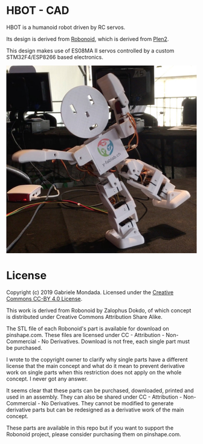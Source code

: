 # HBOT - CAD

HBOT is a humanoid robot driven by RC servos.

Its design is derived from [Robonoid](https://www.youmagine.com/designs/humanoid-robot-robonoid-design-concept), which is derived from [Plen2](https://github.com/plenprojectcompany/PLEN2).

This design makes use of ES08MA II servos controlled by a custom STM32F4/ESP8266 based electronics.

![overview](https://raw.githubusercontent.com/gmondada/hbot-main/master/images/hbot-one-leg.jpg)

# License

Copyright (c) 2019 Gabriele Mondada.
Licensed under the [Creative Commons CC-BY 4.0 License](https://creativecommons.org/licenses/by/4.0/legalcode).

This work is derived from Robonoid by Zalophus Dokdo, of which concept is distributed under Creative Commons Attribution Share Alike.

The STL file of each Robonoid's part is available for download on pinshape.com. These files are licensed under CC - Attribution - Non-Commercial - No Derivatives. Download is not free, each single part must be purchased.

I wrote to the copyright owner to clarify why single parts have a different license that the main concept and what do it mean to prevent derivative work on single parts when this restriction does not apply on the whole concept. I never got any answer.

It seems clear that these parts can be purchased, downloaded, printed and used in an assembly. They can also be shared under CC - Attribution - Non-Commercial - No Derivatives. They cannot be modified to generate derivative parts but can be redesigned as a derivative work of the main concept.

These parts are available in this repo but if you want to support the Robonoid project, please consider purchasing them on pinshape.com.
